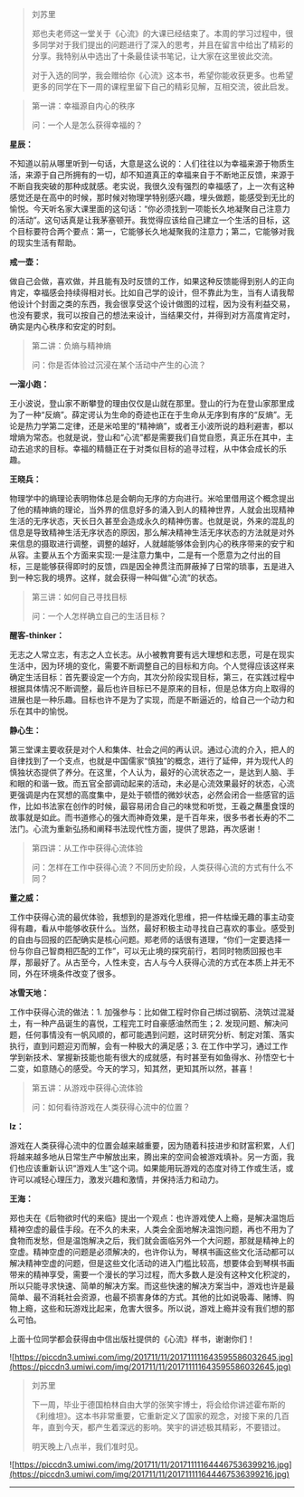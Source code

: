 > 刘苏里
> 
> 郑也夫老师这一堂关于《心流》的大课已经结束了。本周的学习过程中，很多同学对于我们提出的问题进行了深入的思考，并且在留言中给出了精彩的分享。我特别从中选出了十条最佳读书笔记，让大家在这里彼此交流。
> 
> 对于入选的同学，我会赠给你《心流》这本书，希望你能收获更多。也希望更多的同学在下一周的课程里留下自己的精彩见解，互相交流，彼此启发。

> 第一讲：幸福源自内心的秩序
> 
> 问：一个人是怎么获得幸福的？

 **星辰：**

不知道以前从哪里听到一句话，大意是这么说的：人们往往以为幸福来源于物质生活，来源于自己所拥有的一切，却不知道真正的幸福来自于不断地正反馈，来源于不断自我突破的那种成就感。老实说，我很久没有强烈的幸福感了，上一次有这种感觉还是在高中的时候，那时候对物理学特别感兴趣，埋头做题，能感受到无比的愉悦。今天听名家大课里面的这句话：“你必须找到一项能长久地凝聚自己注意力的活动”。这句话真是让我茅塞顿开。我觉得应该给自己建立一个生活的目标，这个目标要符合两个要点：第一，它能够长久地凝聚我的注意力；第二，它能够对我的现实生活有帮助。

 **戒一壶：**

做自己会做，喜欢做，并且能有及时反馈的工作，如果这种反馈能得到别人的正向肯定，幸福感会持续得相对长。比如自己学的设计，但不靠此为生，当有人请我帮他设计个封面之类的东西，我会很享受这个设计做图的过程，因为没有利益交易，也没有要求，我可以按自己的想法来设计，当结果交付，并得到对方高度肯定时，确实是内心秩序和安定的时刻。

> 第二讲：负熵与精神熵
> 
> 问：你是否体验过沉浸在某个活动中产生的心流？

 **一溜小跑：**

王小波说，登山家不断攀登的理由仅仅是山就在那里。登山的行为在登山家那里成为了一种“反熵”。薛定谔认为生命的奇迹也正在于生命从无序到有序的“反熵”。无论是热力学第二定律，还是米哈里的“精神熵”，或者王小波所说的趋利避害，都以增熵为常态。也就是说，登山和“心流”都是需要我们自觉自愿，真正乐在其中，主动去追求的目标。幸福的精髓正在于对类似目标的追寻过程，从中体会成长的乐趣。

 **王晓兵：**

物理学中的熵理论表明物体总是会朝向无序的方向进行。米哈里借用这个概念提出了他的精神熵的理论，当外界的信息好多的涌入到人的精神世界，人就会出现精神生活的无序状态，天长日久甚至会造成永久的精神伤害。也就是说，外来的混乱的信息是导致精神生活无序状态的原因，那么解决精神生活无序状态的方法就是对外来信息的摄取进行调整，调整的越好，人就越能够体会到内心的秩序带来的安宁和从容。主要从五个方面来实现:一是注意力集中，二是有一个愿意为之付出的目标，三是能够获得即时的反馈，四是因全神贯注而屏蔽掉了日常的琐事，五是进入到一种忘我的境界。这样，就会获得一种叫做“心流”的状态。

> 第三讲：如何自己寻找目标
> 
> 问：一个人怎样确立自己的生活目标？

 **醒客-thinker：**

无志之人常立志，有志之人立长志。从小被教育要有远大理想和志愿，可是在现实生活中，因为环境的变化，需要不断调整自己的目标和方向。个人觉得应该这样来确定生活目标：首先要设定一个方向，其次分阶段实现目标，第三，在实践过程中根据具体情况不断调整，最后也许目标已不是原来的目标，但是总体方向上取得的进展也是一种乐趣。目标也许不是为了实现，而是不断逼近的，给自己一个动力和乐在其中的愉悦。

 **静心生：**

第三堂课主要收获是对个人和集体、社会之间的再认识。通过心流的介入，把人的自律找到了一个支点，也就是中国儒家“慎独”的概念，进行了延伸，并为现代人的慎独状态提供了养分。在这里，个人认为，最好的心流状态之一，是达到人脑、手和眼的和谐一致。而五官全部调动起来的活动，未必是心流效果最好的状态，心流更强调是内在冥想的高度集中，是处于顿悟的微妙状态，必然会闭合一些感官的运作，比如书法家在创作的时候，最容易闭合自己的味觉和听觉，王羲之蘸墨食馍的故事就是如此。而书道修心的强大而神奇效果，是千百年来，很多书者长寿的不二法门。心流为重新弘扬和阐释书法现代性方面，提供了思路，再次感谢！

> 第四讲：从工作中获得心流体验
> 
>  问：怎样在工作中获得心流？不同历史阶段，人类获得心流的方式有什么不同？

 **董之威：**

工作中获得心流的最优体验，我想到的是游戏化思维，把一件枯燥无趣的事主动变得有趣，看从中能够收获什么。当然，最好积极主动寻找自己喜欢的事业。感受到的自由与回报的匹配确实是核心问题。郑老师的话很有道理，“你们一定要选择一份与你自己智商相匹配的工作”，可以无止境的探究前行，若同时物质回报也丰厚，那最好了。从古至今，人性未变，古人与今人获得心流的方式在本质上并无不同，外在环境条件改变了很多。

 **冰雪天地：**

工作中获得心流的做法：1. 加强参与：比如做工程时你自己绑过钢筋、浇筑过混凝土，有一种产品诞生的喜悦，工程完工时自豪感油然而生；2. 发现问题、解决问题，任何事情没有一帆风顺的，都可能遇到问题，这时研究分析、制定对策、落实执行，直到问题迎刃而解，会有一种极大的满足感；3. 在工作中学习，通过工作学到新技术、掌握新技能也能有很大的成就感，有时甚至有如鱼得水、孙悟空七十二变，如意随心的感受。今天的学习，知其然，更知其所以然，甚喜！

> 第五讲：从游戏中获得心流体验
> 
> 问：如何看待游戏在人类获得心流中的位置？

 **lz：**

游戏在人类获得心流中的位置会越来越重要，因为随着科技进步和财富积累，人们将越来越多地从日常生产中解放出来，腾出来的空间会被游戏填补。另一方面，我们也应该重新认识“游戏人生”这个词。如果能用玩游戏的态度对待工作或生活，或许可以减轻心理压力，激发兴趣和激情，并保持活力和动力。

 **王海：**

郑也夫在《后物欲时代的来临》提出一个观点：也许游戏使人上瘾，是解决温饱后精神空虚的最佳手段。在不久的未来，人类会全面地解决温饱问题，再也不用为了食物而发愁，但是温饱解决之后，我们就会面临另外一个大问题，那就是精神上的空虚。精神空虚的问题是必须解决的，也许你认为，琴棋书画这些文化活动都可以解决精神空虚的问题，但是这些文化活动的进入门槛比较高，想要体会到琴棋书画带来的精神享受，需要一个漫长的学习过程，而大多数人是没有这种文化积淀的，所以只能寻求快速、简单的解决方案。而这些快速的解决方案当中，游戏也许是最简单、最不消耗社会资源，也最不损害身体的方式。其他的比如说吸毒、赌博、购物上瘾，这些和玩游戏比起来，危害大很多。所以说，游戏上瘾并没有我们想的那么可怕。

上面十位同学都会获得由中信出版社提供的《心流》样书，谢谢你们！

![https://piccdn3.umiwi.com/img/201711/11/201711111643595586032645.jpg](https://piccdn3.umiwi.com/img/201711/11/201711111643595586032645.jpg)

> 刘苏里
> 
> 下一周，毕业于德国柏林自由大学的张笑宇博士，将会给你讲述霍布斯的《利维坦》。这本书非常重要，它重新定义了国家的观念，对接下来的几百年，直到今天，都产生着深远的影响。笑宇的讲述极其精彩，不要错过。
> 
> 明天晚上八点半，我们准时见。 

![https://piccdn3.umiwi.com/img/201711/11/201711111644467536399216.jpg](https://piccdn3.umiwi.com/img/201711/11/201711111644467536399216.jpg)

---
